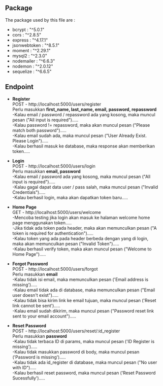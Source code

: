## Package

The package used by this file are :
- bcrypt        : "^5.0.1"
- cors          : "^2.8.5"
- express       : "^4.17.1"
- jsonwebtoken  : "^8.5.1"
- moment        : "^2.29.1"
- mysql2        : "^2.3.0"
- nodemailer    : "^6.6.3"
- nodemon       : "^2.0.12"
- sequelize     : "^6.6.5"
  
  
## Endpoint

- <b>Register</b>  
POST - http://localhost:5000/users/register  
Perlu masukkan <b>first_name, last_name, email, password, repassword</b>  
-Kalau email / password / repassword ada yang kosong, maka muncul pesan ("All input is required").....  
-Kalau password != repassword, maka akan muncul pesan ("Please match both password").....  
-Kalau email sudah ada, maka muncul pesan ("User Already Exist. Please Login").....  
-Kalau berhasil masuk ke database, maka response akan memberikan token.....  
  
- <b>Login</b>  
POST - http://localhost:5000/users/login  
Perlu masukkan <b>email, password</b>  
-Kalau email / password ada yang kosong, maka muncul pesan ("All input is required").....  
-Kalau gagal dapat data user / pass salah, maka muncul pesan ("Invalid Credentials").....  
-Kalau berhasil login, maka akan dapatkan token baru.....  

- <b>Home Page</b>  
GET - http://localhost:5000/users/welcome  
-Mencoba testing jika login akan masuk ke halaman welcome home page menggunakan token.....  
-Jika tidak ada token pada header, maka akan memunculkan pesan ("A token is required for authentication").....  
-Kalau token yang ada pada header berbeda dengan yang di login, maka akan memunculkan pesan ("Invalid Token").....  
-Kalau berhasil verify token, maka akan muncul pesan ("Welcome to Home Page").....  

- <b>Forgot Password</b>  
POST - http://localhost:5000/users/forgot  
Perlu masukkan <b>email</b>  
-Kalau tidak isi email, maka memunculkan pesan ('Email address is missing').....  
-Kalau email tidak ada di database, maka memunculkan pesan ("Email user doesn't exist").....  
-Kalau tidak bisa kirim link ke email tujuan, maka muncul pesan ('Reset link cannot be sent').....  
-Kalau email sudah dikirim, maka muncul pesan ("Password reset link sent to your email account").....  

- <b>Reset Password</b>  
POST - http://localhost:5000/users/reset/:id_register  
Perlu masukkan <b>password</b>  
-Kalau tidak terbaca ID di params, maka muncul pesan ('ID Register is missing').....  
-Kalau tidak masukkan password di body, maka muncul pesan ('Password is missing').....  
-Kalau tidak ada id_register di database, maka muncul pesan ("No user with ID").....  
-Kalau berhasil reset password, maka muncul pesan ('Reset Password Sucessfully').....  
